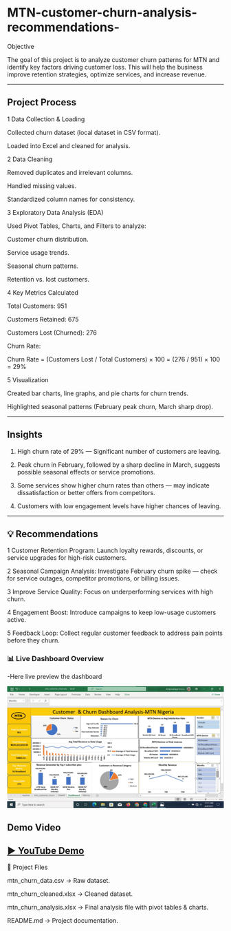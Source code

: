 # MTN-customer-churn-analysis-recommendations-

Objective

The goal of this project is to analyze customer churn patterns for MTN and identify key factors driving customer loss.
This will help the business improve retention strategies, optimize services, and increase revenue.


---

##  Project Process 

1 Data Collection & Loading

Collected churn dataset (local dataset in CSV format).

Loaded into Excel and cleaned for analysis.


2 Data Cleaning

Removed duplicates and irrelevant columns.

Handled missing values.

Standardized column names for consistency.


3 Exploratory Data Analysis (EDA)

Used Pivot Tables, Charts, and Filters to analyze:

Customer churn distribution.

Service usage trends.

Seasonal churn patterns.

Retention vs. lost customers.



4 Key Metrics Calculated

Total Customers: 951

Customers Retained: 675

Customers Lost (Churned): 276

Churn Rate:

Churn Rate = (Customers Lost / Total Customers) × 100
           = (276 / 951) × 100
           = 29%


5 Visualization

Created bar charts, line graphs, and pie charts for churn trends.

Highlighted seasonal patterns (February peak churn, March sharp drop).



---

## Insights

1. High churn rate of 29% — Significant number of customers are leaving.


2. Peak churn in February, followed by a sharp decline in March, suggests possible seasonal effects or service promotions.


3. Some services show higher churn rates than others — may indicate dissatisfaction or better offers from competitors.


4. Customers with low engagement levels have higher chances of leaving.




---

## 💡 Recommendations

1 Customer Retention Program: Launch loyalty rewards, discounts, or service upgrades for high-risk customers.

2 Seasonal Campaign Analysis: Investigate February churn spike — check for service outages, competitor promotions, or billing issues.

3 Improve Service Quality: Focus on underperforming services with high churn.

4 Engagement Boost: Introduce campaigns to keep low-usage customers active.

5 Feedback Loop: Collect regular customer feedback to address pain points before they churn.



### 📊 Live Dashboard  Overview  
-Here live preview the dashboard

![Sales Dashboard](https://github.com/Abdulrasheed055/MTN-customer-churn-analysis-recommendations-/blob/main/mtn.jpg)



## Demo Video

[▶️ YouTube Demo](https://youtu.be/YOUR_VIDEO_ID)
---

📂 Project Files

mtn_churn_data.csv → Raw dataset.

mtn_churn_cleaned.xlsx → Cleaned dataset.

mtn_churn_analysis.xlsx → Final analysis file with pivot tables & charts.

README.md → Project documentation.
